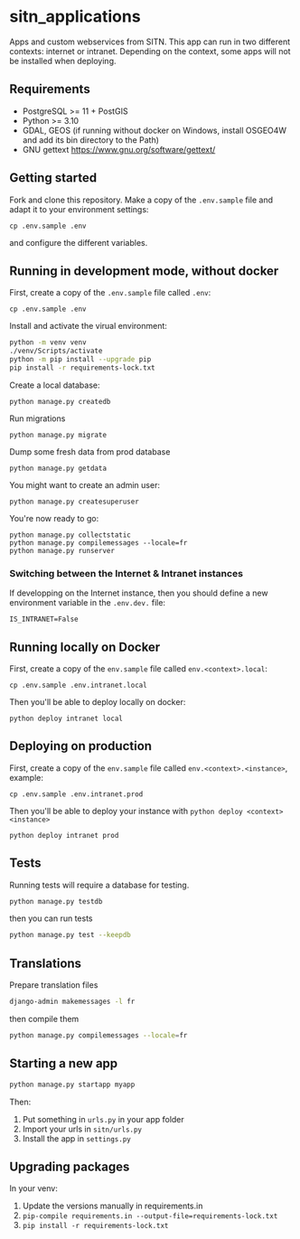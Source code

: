 # sitn_applications

Apps and custom webservices from SITN. This app can run in two different contexts: internet or intranet.
Depending on the context, some apps will not be installed when deploying.

## Requirements

* PostgreSQL >= 11 + PostGIS
* Python >= 3.10
* GDAL, GEOS (if running without docker on Windows, install OSGEO4W and add its bin directory to the Path)
* GNU gettext https://www.gnu.org/software/gettext/

## Getting started

Fork and clone this repository. Make a copy of the `.env.sample` file and adapt it to your environment settings:

```
cp .env.sample .env
```

and configure the different variables.

## Running in development mode, without docker

First, create a copy of the `.env.sample` file called `.env`:

```
cp .env.sample .env
```

Install and activate the virual environment:

```sh
python -m venv venv
./venv/Scripts/activate
python -m pip install --upgrade pip
pip install -r requirements-lock.txt
```

Create a local database:

```shell
python manage.py createdb
```

Run migrations

```shell
python manage.py migrate
```

Dump some fresh data from prod database

```shell
python manage.py getdata
```

You might want to create an admin user:

```shell
python manage.py createsuperuser
```

You're now ready to go:

```shell
python manage.py collectstatic
python manage.py compilemessages --locale=fr
python manage.py runserver
```

### Switching between the Internet & Intranet instances

If developping on the Internet instance, then you should define a new environment variable
in the `.env.dev.` file:

```
IS_INTRANET=False
```

## Running locally on Docker

First, create a copy of the `env.sample` file called `env.<context>.local`:

```
cp .env.sample .env.intranet.local
```

Then you'll be able to deploy locally on docker:

```
python deploy intranet local
```

## Deploying on production

First, create a copy of the `env.sample` file called `env.<context>.<instance>`, example:

```
cp .env.sample .env.intranet.prod
```

Then you'll be able to deploy your instance with `python deploy <context> <instance>`

```
python deploy intranet prod
```


## Tests

Running tests will require a database for testing.

```sh
python manage.py testdb
```

then you can run tests

```sh
python manage.py test --keepdb
```

## Translations

Prepare translation files

```sh
django-admin makemessages -l fr
```

then compile them

```sh
python manage.py compilemessages --locale=fr
```

## Starting a new app

```python
python manage.py startapp myapp
```

Then:

1. Put something in `urls.py` in your app folder
2. Import your urls in `sitn/urls.py`
3. Install the app in `settings.py`


## Upgrading packages

In your venv:

1. Update the versions manually in requirements.in
2. `pip-compile requirements.in --output-file=requirements-lock.txt`
3. `pip install -r requirements-lock.txt`